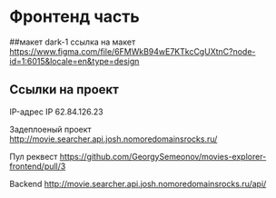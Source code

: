 # Фронтенд часть
##макет dark-1
ссылка на макет https://www.figma.com/file/6FMWkB94wE7KTkcCgUXtnC?node-id=1:6015&locale=en&type=design

## Ссылки на проект

IP-адрес IP 62.84.126.23

Задеплоеный проект http://movie.searcher.api.josh.nomoredomainsrocks.ru/

Пул реквест https://github.com/GeorgySemeonov/movies-explorer-frontend/pull/3

Backend http://movie.searcher.api.josh.nomoredomainsrocks.ru/api/

